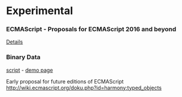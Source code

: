 Experimental
============

### ECMAScript - Proposals for ECMAScript 2016 and beyond

[Details](es-proposed.md)

### Binary Data

[script](bindata.js) -
[demo page](https://inexorabletash.github.io/polyfill/experimental/demos/bindata.html)

Early proposal for future editions of ECMAScript http://wiki.ecmascript.org/doku.php?id=harmony:typed_objects

